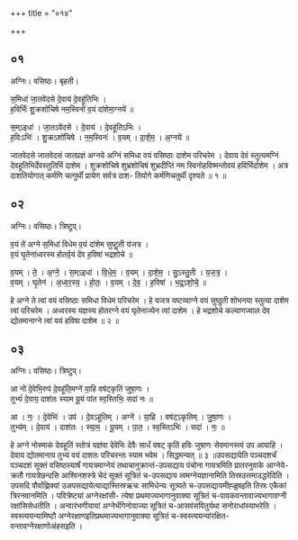 +++
title = "०१४"

+++


## ०१
अग्निः। वसिष्ठः। बृहती।

स॒मिधा॑ जा॒तवे॑दसे दे॒वाय॑ दे॒वहू॑तिभिः ।  
ह॒विर्भिः॑ शु॒क्रशो॑चिषे नम॒स्विनो॑ व॒यं दा॑शेमा॒ग्नये॑ ॥

स॒म्ऽइधा॑ । जा॒तऽवे॑दसे । दे॒वाय॑ । दे॒वहू॑तिऽभिः ।  
ह॒विःऽभिः॑ । शु॒क्रऽशो॑चिषे । न॒म॒स्विनः॑ । व॒यम् । दा॒शे॒म॒ । अ॒ग्नये॑ ॥

जातवेदसे जातवेदसं जातप्रज्ञं अग्नये अग्निं समिधा वयं वसिष्ठाः दाशेम परिचरेम । देवाय देवं स्तुत्यमग्निं देवहूतिभिर्देवस्तुतिर्भि दाशेम । शुक्रशोचिषे शुभ्रशोचिषं शुभ्रदीप्तिं नम स्विनोहविष्मन्तोवयं हविर्भिर्दाशेम । अत्र दाशतियोगात् कर्मणि चत्गुर्थी प्रायेण सर्वत्र दाश- तियोगे कर्मणिचतुर्थी दृश्यते ॥ १ ॥

## ०२
अग्निः। वसिष्ठः। त्रिष्टुप्।

व॒यं ते॑ अग्ने स॒मिधा॑ विधेम व॒यं दा॑शेम सुष्टु॒ती य॑जत्र ।  
व॒यं घृ॒तेना॑ध्वरस्य होतर्व॒यं दे॑व ह॒विषा॑ भद्रशोचे ॥

व॒यम् । ते॒ । अ॒ग्ने॒ । स॒म्ऽइधा॑ । वि॒धे॒म॒ । व॒यम् । दा॒शे॒म॒ । सु॒ऽस्तु॒ती । य॒ज॒त्र॒ ।  
व॒यम् । घृ॒तेन॑ । अ॒ध्व॒र॒स्य॒ । हो॒तः॒ । व॒यम् । दे॒व॒ । ह॒विषा॑ । भ॒द्र॒ऽशो॒चे॒ ॥

हे अग्ने ते त्वां वयं वसिष्ठाः समिधा विधेम परिचरेम । हे यजत्र यष्टव्याग्ने वयं सुष्ठुती शोभनया स्तुत्या दाशेम त्वां परिचरेम । अध्वरस्य यज्ञस्य होतरग्ने वयं घृतेनाज्येन त्वां दाशेम । हे भद्रशोचे कल्याणज्वाल देव द्योतमानाग्ने त्वां वयं हविषा दाशेम ॥ २ ॥

## ०३
अग्निः। वसिष्ठः। त्रिष्टुप्।

आ नो॑ दे॒वेभि॒रुप॑ दे॒वहू॑ति॒मग्ने॑ या॒हि वष॑ट्कृतिं जुषा॒णः ।  
तुभ्यं॑ दे॒वाय॒ दाश॑तः स्याम यू॒यं पा॑त स्व॒स्तिभिः॒ सदा॑ नः ॥

आ । नः॒ । दे॒वेभिः॑ । उप॑ । दे॒वऽहू॑तिम् । अग्ने॑ । या॒हि । वष॑ट्ऽकृतिम् । जु॒षा॒णः ।  
तुभ्य॑म् । दे॒वाय॑ । दाश॑तः । स्या॒म॒ । यू॒यम् । पा॒त॒ । स्व॒स्तिऽभिः॑ । सदा॑ । नः॒ ॥

हे अग्ने नोस्माकं देवहूतिं स्तोत्रं यज्ञंवा देवेभिः देवैः सार्धं वषट् कृतिं हविः जुषाणः सेवमानस्त्वं उप आयाहि । देवाय द्योतमानाय तुभ्यं वयं दाशतः परिचरन्तः स्याम भवेम । सिद्धमन्यत् ॥ ३ ॥उपसद्यायेति पञ्चदशर्चं पञ्चदशं सूक्तं वसिष्ठस्यार्षं गायत्रमाग्नेयं तथाचानुक्रान्तं-उपसद्याय पंचोना गायत्रमिति प्रातरनुवाके आग्नेये- क्रतौ गायत्रेछन्दसि आश्विनशस्त्रे चेदं सूक्तं सूत्रितं च-उपसद्याय त्वमग्नेयज्ञानामिति तिस्रउत्तमाउद्धरेदिति । उपसदि पौर्वाह्णिक्यां उअपसद्यायेत्याद्यास्तिस्रऋचः सामिधेन्यः सूत्र्यते च-उपसद्यायमीह्ळुषइति तिस्रः एकैकां त्रिरनवानमिति । पवित्रेष्ट्यां अग्नेरक्षांसी- त्येषा प्रथमाज्यभागानुवाक्या सूत्रितं च-पावकवन्तावाज्यभागावग्नी रक्षांसिसेधतीति । अन्वारंभणीयायां अग्नेर्भगिनोयाज्या सूत्रितं च-आसवंसवितुर्यथा सनोराधांस्याभरेति । स्वस्त्ययन्यामिष्टौ अग्नेरक्षाणइतिप्रथमाज्यभागानुवाक्या सूत्रितं च-स्वस्त्ययन्यांरक्षित- वन्तावग्नेरक्षाणोअंहसइति ।